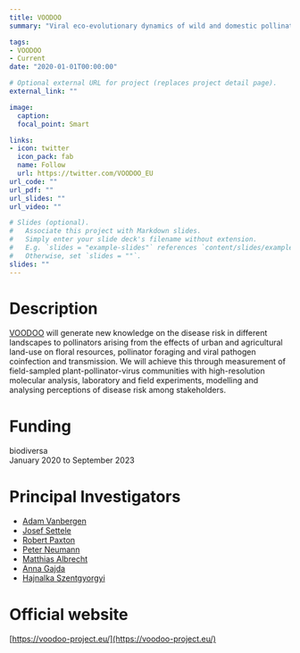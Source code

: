 ```yaml
---
title: VOODOO
summary: "Viral eco-evolutionary dynamics of wild and domestic pollinators under global change"

tags:
- VOODOO
- Current
date: "2020-01-01T00:00:00"

# Optional external URL for project (replaces project detail page).
external_link: ""

image:
  caption: 
  focal_point: Smart

links:
- icon: twitter
  icon_pack: fab
  name: Follow
  url: https://twitter.com/VOODOO_EU
url_code: ""
url_pdf: ""
url_slides: ""
url_video: ""

# Slides (optional).
#   Associate this project with Markdown slides.
#   Simply enter your slide deck's filename without extension.
#   E.g. `slides = "example-slides"` references `content/slides/example-slides.md`.
#   Otherwise, set `slides = ""`.
slides: ""
---
```


# Description
[VOODOO](https://voodoo-project.eu/) will generate new knowledge on the disease risk in different landscapes to pollinators arising from the effects of urban and agricultural land-use on floral resources, pollinator foraging and viral pathogen coinfection and transmission. We will achieve this through measurement of field-sampled plant-pollinator-virus communities with high-resolution molecular analysis, laboratory and field experiments, modelling and analysing perceptions of disease risk among stakeholders.

# Funding
biodiversa  
January 2020 to September 2023

# Principal Investigators
- [Adam Vanbergen](https://www6.dijon.inrae.fr/umragroecologie/Poles-de-Recherches/Gestion-Durable-des-Adventices/FICHES-PERSO/VANBERGEN-ADAM)
- [Josef Settele](https://www.ufz.de/index.php?en=38572)
- [Robert Paxton](https://www.zoologie.uni-halle.de/allgemeine_zoologie/staff/prof._dr._robert_paxton/)
- [Peter Neumann](https://www.bees.unibe.ch/about_us/personen/prof_dr_neumann_peter/index_eng.html)
- [Matthias Albrecht](https://ira.agroscope.ch/de-CH/person/4999)
- [Anna Gajda](https://gepris.dfg.de/gepris/person/428722194?context=person&task=showDetail&id=428722194&)
- [Hajnalka Szentgyorgyi](http://www.ib.uj.edu.pl/hajnalka-szentgyorgyi-en)

# Official website
[https://voodoo-project.eu/](https://voodoo-project.eu/)

